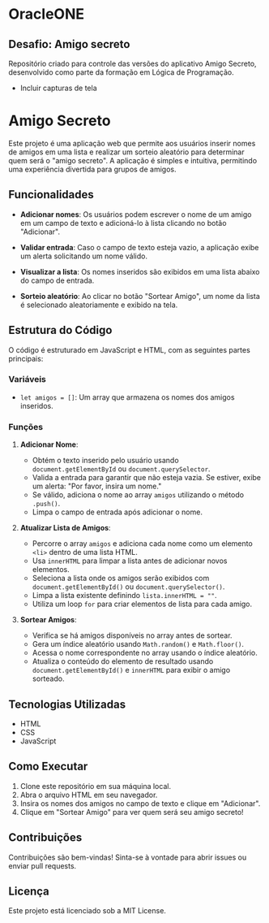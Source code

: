 # OracleONE 
## Desafio: Amigo secreto
Repositório criado para controle das versões do aplicativo Amigo Secreto, desenvolvido como parte da formação em Lógica de Programação.

- Incluir capturas de tela
  
# Amigo Secreto

Este projeto é uma aplicação web que permite aos usuários inserir nomes de amigos em uma lista e realizar um sorteio aleatório para determinar quem será o "amigo secreto". A aplicação é simples e intuitiva, permitindo uma experiência divertida para grupos de amigos.

## Funcionalidades

- **Adicionar nomes**: Os usuários podem escrever o nome de um amigo em um campo de texto e adicioná-lo à lista clicando no botão "Adicionar".
  
- **Validar entrada**: Caso o campo de texto esteja vazio, a aplicação exibe um alerta solicitando um nome válido.

- **Visualizar a lista**: Os nomes inseridos são exibidos em uma lista abaixo do campo de entrada.

- **Sorteio aleatório**: Ao clicar no botão "Sortear Amigo", um nome da lista é selecionado aleatoriamente e exibido na tela.

## Estrutura do Código

O código é estruturado em JavaScript e HTML, com as seguintes partes principais:

### Variáveis

- `let amigos = []`: Um array que armazena os nomes dos amigos inseridos.

### Funções

1. **Adicionar Nome**:
   - Obtém o texto inserido pelo usuário usando `document.getElementById` ou `document.querySelector`.
   - Valida a entrada para garantir que não esteja vazia. Se estiver, exibe um alerta: "Por favor, insira um nome."
   - Se válido, adiciona o nome ao array `amigos` utilizando o método `.push()`.
   - Limpa o campo de entrada após adicionar o nome.

2. **Atualizar Lista de Amigos**:
   - Percorre o array `amigos` e adiciona cada nome como um elemento `<li>` dentro de uma lista HTML.
   - Usa `innerHTML` para limpar a lista antes de adicionar novos elementos.
   - Seleciona a lista onde os amigos serão exibidos com `document.getElementById()` ou `document.querySelector()`.
   - Limpa a lista existente definindo `lista.innerHTML = ""`.
   - Utiliza um loop `for` para criar elementos de lista para cada amigo.

3. **Sortear Amigos**:
   - Verifica se há amigos disponíveis no array antes de sortear.
   - Gera um índice aleatório usando `Math.random()` e `Math.floor()`.
   - Acessa o nome correspondente no array usando o índice aleatório.
   - Atualiza o conteúdo do elemento de resultado usando `document.getElementById()` e `innerHTML` para exibir o amigo sorteado.

## Tecnologias Utilizadas

- HTML
- CSS
- JavaScript

## Como Executar

1. Clone este repositório em sua máquina local.
2. Abra o arquivo HTML em seu navegador.
3. Insira os nomes dos amigos no campo de texto e clique em "Adicionar".
4. Clique em "Sortear Amigo" para ver quem será seu amigo secreto!

## Contribuições

Contribuições são bem-vindas! Sinta-se à vontade para abrir issues ou enviar pull requests.

## Licença

Este projeto está licenciado sob a MIT License.
